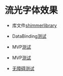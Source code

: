 # 流光字体效果

* 库文件[shimmerlibrary](shimmerlibrary)

* DataBinding[测试](app/src/main/java/com/example/test/DataBingActivity.kt)

* MVP[测试](app/src/main/java/com/example/test/MVPTestActivity.kt)
* MVP[测试](app/src/main/java/com/example/test/MVPTestActivity.kt)
* [无障碍测试](app/src/main/java/com/example/test/service/MyAccessibilityService.kt)

